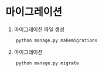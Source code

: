# 마이그레이션 
1. 마이그레이션 파일 생성 
```
    python manage.py makemigrations
```

2. 마이그레이션 
```
    python manage.py migrate
```

